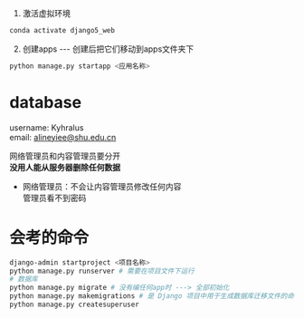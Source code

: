 1. 激活虚拟环境
```bash
conda activate django5_web
```
2. 创建apps --- 创建后把它们移动到apps文件夹下
```bash
python manage.py startapp <应用名称>
```

# database
username: Kyhralus\
email: alineyiee@shu.edu.cn

网络管理员和内容管理员要分开\
**没用人能从服务器删除任何数据**
- 网络管理员：不会让内容管理员修改任何内容 \
管理员看不到密码

# 会考的命令
```bash
django-admin startproject <项目名称>
python manage.py runserver # 需要在项目文件下运行
# 数据库
python manage.py migrate # 没有编任何app时 ---> 全部初始化
python manage.py makemigrations # 是 Django 项目中用于生成数据库迁移文件的命令
python manage.py createsuperuser
```